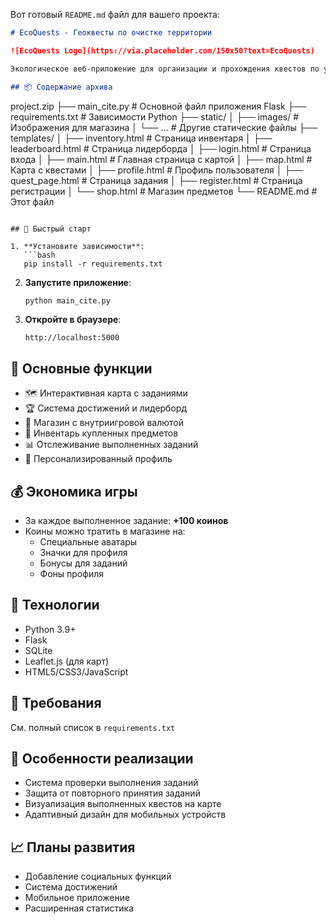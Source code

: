 Вот готовый `README.md` файл для вашего проекта:

```markdown
# EcoQuests - Геоквесты по очистке территории

![EcoQuests Logo](https://via.placeholder.com/150x50?text=EcoQuests)

Экологическое веб-приложение для организации и прохождения квестов по уборке территорий с системой вознаграждений.

## 📦 Содержание архива

```
project.zip
├── main_cite.py            # Основной файл приложения Flask
├── requirements.txt        # Зависимости Python
├── static/
│   ├── images/             # Изображения для магазина
│   └── ...                 # Другие статические файлы
├── templates/
│   ├── inventory.html      # Страница инвентаря
│   ├── leaderboard.html    # Страница лидерборда
│   ├── login.html          # Страница входа
│   ├── main.html           # Главная страница с картой
│   ├── map.html            # Карта с квестами
│   ├── profile.html        # Профиль пользователя
│   ├── quest_page.html     # Страница задания
│   ├── register.html       # Страница регистрации
│   └── shop.html           # Магазин предметов
└── README.md               # Этот файл
```

## 🚀 Быстрый старт

1. **Установите зависимости**:
   ```bash
   pip install -r requirements.txt
   ```

2. **Запустите приложение**:
   ```bash
   python main_cite.py
   ```

3. **Откройте в браузере**:
   ```
   http://localhost:5000
   ```

## 🌟 Основные функции

- 🗺️ Интерактивная карта с заданиями
- 🏆 Система достижений и лидерборд
- 🛒 Магазин с внутриигровой валютой
- 🎒 Инвентарь купленных предметов
- 📊 Отслеживание выполненных заданий
- 👤 Персонализированный профиль

## 💰 Экономика игры

- За каждое выполненное задание: **+100 коинов**
- Коины можно тратить в магазине на:
  - Специальные аватары
  - Значки для профиля
  - Бонусы для заданий
  - Фоны профиля

## 🔧 Технологии

- Python 3.9+
- Flask
- SQLite
- Leaflet.js (для карт)
- HTML5/CSS3/JavaScript

## 📝 Требования

См. полный список в `requirements.txt`

## 📌 Особенности реализации

- Система проверки выполнения заданий
- Защита от повторного принятия заданий
- Визуализация выполненных квестов на карте
- Адаптивный дизайн для мобильных устройств

## 📈 Планы развития

- Добавление социальных функций
- Система достижений
- Мобильное приложение
- Расширенная статистика
